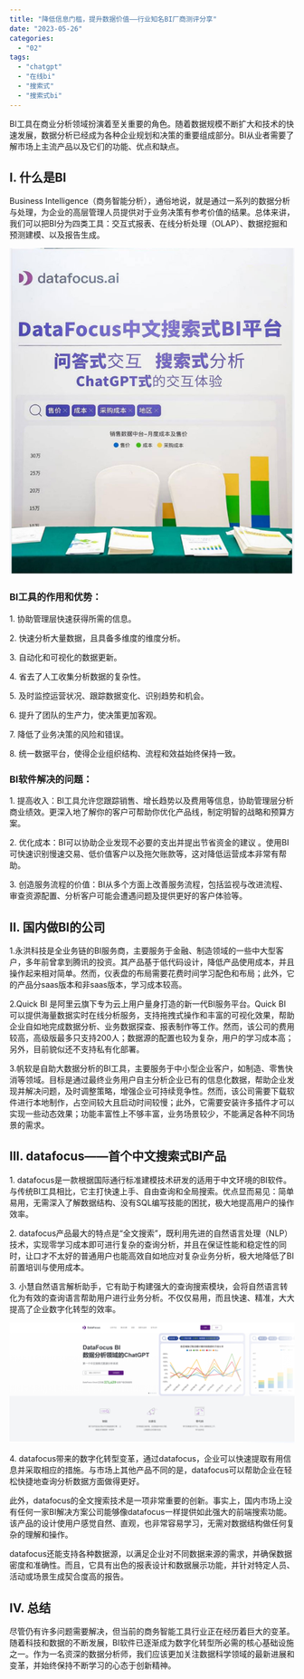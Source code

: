 ```yaml
---
title: "降低信息门槛，提升数据价值——行业知名BI厂商测评分享"
date: "2023-05-26"
categories: 
  - "02"
tags: 
  - "chatgpt"
  - "在线bi"
  - "搜索式"
  - "搜索式bi"
---
```


BI工具在商业分析领域扮演着至关重要的角色。随着数据规模不断扩大和技术的快速发展，数据分析已经成为各种企业规划和决策的重要组成部分。BI从业者需要了解市场上主流产品以及它们的功能、优点和缺点。

## I. 什么是BI

Business Intelligence（商务智能分析），通俗地说，就是通过一系列的数据分析与处理，为企业的高层管理人员提供对于业务决策有参考价值的结果。总体来讲，我们可以把BI分为四类工具：交互式报表、在线分析处理（OLAP）、数据挖掘和预测建模、以及报告生成。

![](images/1684995450-DataFocus%E5%B1%95%E4%BD%8D.jpg)

### BI工具的作用和优势：

1\. 协助管理层快速获得所需的信息。

2\. 快速分析大量数据，且具备多维度的维度分析。

3\. 自动化和可视化的数据更新。

4\. 省去了人工收集分析数据的复杂性。

5\. 及时监控运营状况、跟踪数据变化、识别趋势和机会。

6\. 提升了团队的生产力，使决策更加客观。

7\. 降低了业务决策的风险和错误。

8\. 统一数据平台，使得企业组织结构、流程和效益始终保持一致。

### BI软件解决的问题：

1\. 提高收入：BI工具允许您跟踪销售、增长趋势以及费用等信息，协助管理层分析商业绩效。更深入地了解你的客户可帮助你优化产品线，制定明智的战略和预算方案。

2\. 优化成本：BI可以协助企业发现不必要的支出并提出节省资金的建议 。使用BI可快速识别慢速交易、低价值客户以及拖欠账款等，这对降低运营成本非常有帮助。

3\. 创造服务流程的价值：BI从多个方面上改善服务流程，包括监视与改进流程、审查资源配置、分析客户可能会遭遇问题及提供更好的客户体验等。

## II. 国内做BI的公司

1.永洪科技是全业务链的BI服务商，主要服务于金融、制造领域的一些中大型客户，多年前曾拿到腾讯的投资。其产品基于低代码设计，降低产品使用成本，并且操作起来相对简单。然而，仪表盘的布局需要花费时间学习配色和布局；此外，它的产品分saas版本和非saas版本，学习成本较高。

2.Quick BI 是阿里云旗下专为云上用户量身打造的新一代BI服务平台。Quick BI 可以提供海量数据实时在线分析服务，支持拖拽式操作和丰富的可视化效果，帮助企业自如地完成数据分析、业务数据探查、报表制作等工作。然而，该公司的费用较高，高级版最多只支持200人；数据源的配置也较为复杂，用户的学习成本高；另外，目前貌似还不支持私有化部署。

3.帆软是自助大数据分析的BI工具，主要服务于中小型企业客户，如制造、零售快消等领域。目标是通过最终业务用户自主分析企业已有的信息化数据，帮助企业发现并解决问题，及时调整策略，增强企业可持续竞争性。然而，该公司需要下载软件进行本地制作，占空间较大且启动时间较慢；此外，它需要安装许多插件才可以实现一些动态效果；功能丰富性上不够丰富，业务场景较少，不能满足各种不同场景的需求。

## III. datafocus——首个中文搜索式BI产品

1\. datafocus是一款根据国际通行标准建模技术研发的适用于中文环境的BI软件。与传统BI工具相比，它主打快速上手、自由查询和全局搜索。优点显而易见：简单易用，无需深入了解数据结构、没有SQL编写技能的困扰，极大地提高用户的操作效率。

2\. datafocus产品最大的特点是“全文搜索”，既利用先进的自然语言处理（NLP）技术，实现零学习成本即可进行复杂的查询分析，并且在保证性能和稳定性的同时，让口才不太好的普通用户也能高效自如地应对复杂业务分析，极大地降低了BI前置培训与使用成本。

3\. 小慧自然语言解析助手，它有助于构建强大的查询搜索模块，会将自然语言转化为有效的查询语言帮助用户进行业务分析。不仅仅易用，而且快速、精准，大大提高了企业数字化转型的效率。

![](images/1685086845-%E5%BE%AE%E4%BF%A1%E6%88%AA%E5%9B%BE_20230526103410.png)

4\. datafocus带来的数字化转型变革，通过datafocus，企业可以快速提取有用信息并采取相应的措施。与市场上其他产品不同的是，datafocus可以帮助企业在轻松快捷地查询分析数据方面做得更好。

此外，datafocus的全文搜索技术是一项非常重要的创新。事实上，国内市场上没有任何一家BI解决方案公司能够像datafocus一样提供如此强大的前端搜索功能。该产品的设计使用户感觉自然、直观，也非常容易学习，无需对数据结构做任何复杂的理解和操作。

datafocus还能支持各种数据源，以满足企业对不同数据来源的需求，并确保数据密度和准确性。而且，它具有出色的报表设计和数据展示功能，并针对特定人员、活动或场景生成契合度高的报告。

## IV. 总结

尽管仍有许多问题需要解决，但当前的商务智能工具行业正在经历着巨大的变革。随着科技和数据的不断发展，BI软件已逐渐成为数字化转型所必需的核心基础设施之一。作为一名资深的数据分析师，我们应该更加关注数据科学领域的最新进展和变革，并始终保持不断学习的心态于创新精神。
